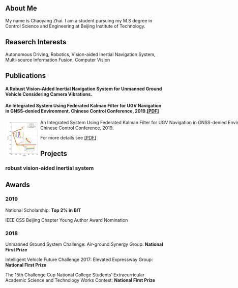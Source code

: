 ## About Me

My name is Chaoyang Zhai. I am a student pursuing my M.S degree in Control Science and Engineering at Beijing Institute of Technology.

## Reaserch Interests

Autonomous Driving, Robotics, Vision-aided Inertial Navigation System, Multi-source Information Fusion, Computer Vision

## Publications

#### A Robust Vision-Aided Inertial Navigation System for Unmanned Ground Vehicle Considering Camera Vibrations.

#### An Integrated System Using Federated Kalman Filter for UGV Navigation in GNSS-denied Environment. Chinese Control Conference, 2019.[[PDF]](https://www.sci-hub.shop/10.23919/chicc.2019.8865416)

<p style="width:830px;">
    <img src="result3.png" align="left" width="100" hspace="5" vspace="5">
    An Integrated System Using Federated Kalman Filter for UGV Navigation in GNSS-denied Environment. Chinese Control Conference, 2019.
</p>

For more details see [[PDF]](https://www.sci-hub.shop/10.23919/chicc.2019.8865416)

## Projects

### robust vision-aided inertial system

## Awards

### 2019   

National Scholarship: **Top 2% in BIT**

IEEE CSS Beijing Chapter Young Author Award Nomination

### 2018

Unmanned Ground System Challenge: Air-ground Synergy Group: **National First Prize**

Intelligent Vehicle Future Challenge 2017: Elevated Expressway Group: **National First Prize**

The 15th Challenge Cup National College Students’ Extracurricular Academic Science and Technology
Works Contest: **National First Prize**
